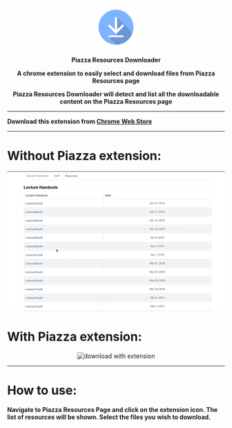 <p align="center">
  <img src="https://raw.githubusercontent.com/flora15/Piazza-Resources-Downloader/master/images/download_symbol.png" width="100" title="download symbol">
</p>


<center><b>Piazza Resources Downloader

A chrome extension to easily select and download files from Piazza Resources page 

Piazza Resources Downloader will detect and list all the downloadable content on the Piazza Resources page</b></center> 
<hr>

<b>Download this extension from <a href="https://chrome.google.com/webstore/detail/piazza-resources-download/akdmggmbcnkgpnedjeebihocdgnlddgb">Chrome Web Store</a></b>
<hr>

<h1>Without Piazza extension:</h1>
<p align="center">
  <img src="https://raw.githubusercontent.com/flora15/Piazza-Resources-Downloader/master/screen%20recordings/manual_download.gif" width="700" title="manual download">
</p>


<h1>With Piazza extension:</h1>
<p align="center">
  <img src="https://raw.githubusercontent.com/flora15/Piazza-Resources-Downloader/master/screen%20recordings/download_with_extension.gif" width="700" title="download with extension">
</p>

<hr>
<h1>How to use:</h1>

<b>Navigate to Piazza Resources Page and click on the extension icon. The list of resources will be shown. Select the files you wish to download.</b>



